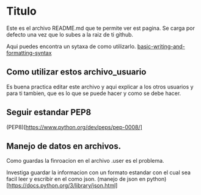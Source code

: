 # Titulo
Este es el archivo README.md que te permite ver est pagina.
Se carga por defecto una vez que lo subes a la raiz de ti github.

Aqui puedes encontra un sytaxa de como utilizarlo. [basic-writing-and-formatting-syntax](https://help.github.com/en/github/writing-on-github/basic-writing-and-formatting-syntax)

## Como utilizar estos archivo_usuario
Es buena practica editar este archivo y aqui explicar a los otros usuarios y para ti tambien, que es lo que se puede hacer y como se debe hacer.

## Seguir estandar PEP8
(PEP8)[https://www.python.org/dev/peps/pep-0008/]

## Manejo de datos en archivos.
Como guardas la finroacion en el archivo <nombre>.user es el problema.

Investiga guardar la informacion con un formato estandar con el cual sea facil leer y escribir en el como json.
(manejo de json en python)[https://docs.python.org/3/library/json.html]
